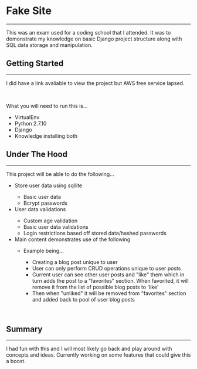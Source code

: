 <h1>Fake Site</h1>
<hr>
<p>This was an exam used for a coding school that I attended. It was to demonstrate my knowledge on basic Django project structure along with SQL data storage and manipulation.</p>

<h2>Getting Started</h2>
<hr>
<p>I did have a link avaliable to view the project but AWS free service lapsed.</p>
<br>
<p>What you will need to run this is...</p>
<ul>
     <li>VirtualEnv</li>
     <li>Python 2.7.10</li>
     <li>Django</li>
     <li>Knowledge installing both</li>
</ul>

<h2>Under The Hood</h2>
<hr>
<p>This project will be able to do the following...</p>
<ul>
     <li>Store user data using sqllite</li>
          <ul>
               <li>Basic user data</li>
               <li>Bcrypt passwords</li>
          </ul>
     <li>User data validations</li>
          <ul>
               <li>Custom age validation</li>
               <li>Basic user data validations</li>
               <li>Login restrictions based off stored data/hashed passwords</li>
          </ul>
     <li>Main content demonstrates use of the following</li>
          <ul>
               <li>Example being...</li>
               <ul>
                    <li>Creating a blog post unique to user</li>
                    <li>User can only perform CRUD operations unique to user posts</li>
                    <li>Current user can see other user posts and "like" them which in turn adds the post to a "favorites" section. When favorited, it will remove it from the list of possible blog posts to 'like'</li>
                    <li>Then when "unliked" it will be removed from "favorites" section and added back to pool of user blog posts</li>
               </ul>
          </ul>
</ul>
<br>
<h2>Summary</h2>
<hr>
<p>I had fun with this and I will most likely go back and play around with concepts and ideas. Currently working on some features that could give this a boost.</p>
